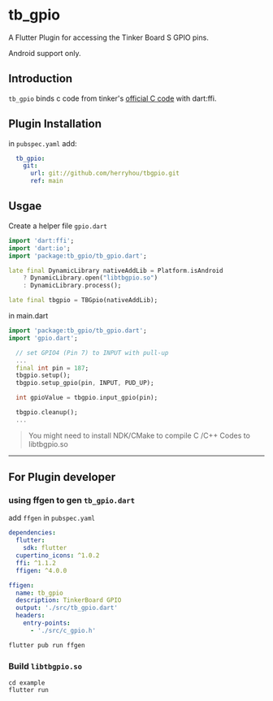 # tb_gpio

A Flutter Plugin for accessing the Tinker Board S GPIO pins.

Android support only.

## Introduction
`tb_gpio` binds c code from tinker's [official C code](https://github.com/TinkerBoard/gpio_lib_python/tree/master/source) with dart:ffi.

## Plugin Installation

in `pubspec.yaml` add: 
```yaml
  tb_gpio:
    git:
      url: git://github.com/herryhou/tbgpio.git
      ref: main
```

## Usgae

Create a helper file `gpio.dart`

```dart
import 'dart:ffi';
import 'dart:io';
import 'package:tb_gpio/tb_gpio.dart';

late final DynamicLibrary nativeAddLib = Platform.isAndroid
    ? DynamicLibrary.open("libtbgpio.so")
    : DynamicLibrary.process();

late final tbgpio = TBGpio(nativeAddLib);
```

in main.dart

```dart
import 'package:tb_gpio/tb_gpio.dart';
import 'gpio.dart';

  // set GPIO4 (Pin 7) to INPUT with pull-up
  ...
  final int pin = 187;
  tbgpio.setup();
  tbgpio.setup_gpio(pin, INPUT, PUD_UP);

  int gpioValue = tbgpio.input_gpio(pin);

  tbgpio.cleanup();
  ...

```

> You might need to install NDK/CMake to compile C /C++ Codes to libtbgpio.so

---

## For Plugin developer


### using ffgen to gen `tb_gpio.dart`

add `ffgen` in `pubspec.yaml`

```yaml
dependencies:
  flutter:
    sdk: flutter
  cupertino_icons: ^1.0.2 
  ffi: ^1.1.2
  ffigen: ^4.0.0

ffigen:
  name: tb_gpio
  description: TinkerBoard GPIO
  output: './src/tb_gpio.dart'
  headers:
    entry-points:
      - './src/c_gpio.h'
```

```bash
flutter pub run ffgen
```

### Build `libtbgpio.so`

```shell
cd example
flutter run
```
